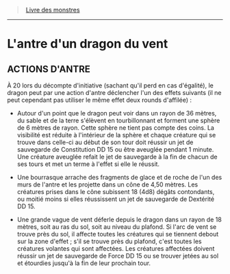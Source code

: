 ﻿> [Livre des monstres](tome_of_beasts_old.md)

---

# L'antre d'un dragon du vent

## ACTIONS D'ANTRE

À 20 lors du décompte d'initiative (sachant qu'il perd en cas d'égalité), le dragon peut par une action d'antre déclencher l'un des effets suivants (il ne peut cependant pas utiliser le même effet deux rounds d'affilée) :

* Autour d'un point que le dragon peut voir dans un rayon de 36 mètres, du sable et de la terre s'élèvent en tourbillonnant et forment une sphère de 6 mètres de rayon. Cette sphère ne tient pas compte des coins. La visibilité est réduite à l'intérieur de la sphère et chaque créature qui se trouve dans celle-ci au début de son tour doit réussir un jet de sauvegarde de Constitution DD 15 ou être aveuglée pendant 1 minute. Une créature aveuglée refait le jet de sauvegarde à la fin de chacun de ses tours et met un terme à l'effet si elle le réussit.

* Une bourrasque arrache des fragments de glace et de roche de l'un des murs de l'antre et les projette dans un cône de 4,50 mètres. Les créatures prises dans le cône subissent 18 (4d8) dégâts contondants, ou moitié moins si elles réussissent un jet de sauvegarde de Dextérité DD 15.

* Une grande vague de vent déferle depuis le dragon dans un rayon de 18 mètres, soit au ras du sol, soit au niveau du plafond. Si l'arc de vent se trouve près du sol, il affecte toutes les créatures qui se tiennent debout sur la zone d'effet ; s'il se trouve près du plafond, c'est toutes les créatures volantes qui sont affectées. Les créatures affectées doivent réussir un jet de sauvegarde de Force DD 15 ou se trouver jetées au sol et étourdies jusqu'à la fin de leur prochain tour.

